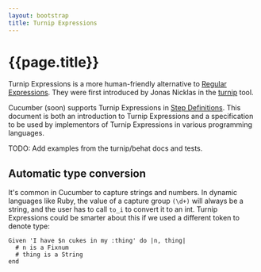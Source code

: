 ```yaml
---
layout: bootstrap
title: Turnip Expressions
---
```


# {{page.title}}

Turnip Expressions is a more human-friendly alternative to [Regular Expressions](http://en.wikipedia.org/wiki/Regular_expression).
They were first introduced by Jonas Nicklas in the [turnip](https://github.com/jnicklas/turnip) tool.

Cucumber (soon) supports Turnip Expressions in [Step Definitions](/step-definitions.html). This document is both an introduction
to Turnip Expressions and a specification to be used by implementors of Turnip Expressions in various programming languages.

TODO: Add examples from the turnip/behat docs and tests.

## Automatic type conversion

It's common in Cucumber to capture strings and numbers. In dynamic languages like Ruby, the value of a capture group `(\d+)` will always be a string, and the user has to call `to_i` to convert it to an int. Turnip Expressions could be smarter about this if we used a different token to denote type:

```
Given 'I have $n cukes in my :thing' do |n, thing|
  # n is a Fixnum
  # thing is a String
end
```

